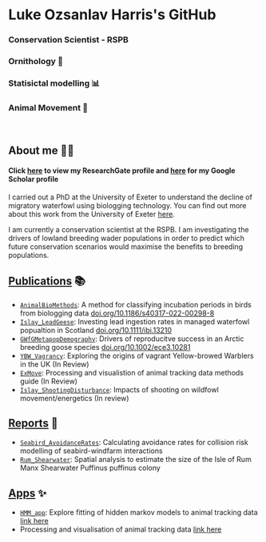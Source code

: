 # Luke Ozsanlav Harris's GitHub 
### Conservation Scientist - RSPB

### Ornithology 🦢
### Statisictal modelling 📊
### Animal Movement 🐾


<br/>

## About me 👨‍🔬
#### Click [here](https://www.researchgate.net/profile/Luke-Ozsanlav-Harris) to view my ResearchGate profile and [here](https://scholar.google.co.uk/citations?user=9VyBol4AAAAJ&hl=en) for my Google Scholar profile

I carried out a PhD at the University of Exeter to understand the decline of migratory waterfowl using biologging technology. You can find out more about this work from the University of Exeter [here](https://biosciences.exeter.ac.uk/staff/profile/index.php?web_id=Luke_Ozsanlav-Harris). 

I am currently a conservation scientist at the RSPB. I am investigating the drivers of lowland breeding wader populations in order to predict which future conservation scenarios would maximise the benefits to breeding populations.


## [Publications](https://github.com/stars/LukeOzsanlav/lists/manuscripts) 📚
- [`AnimalBioMethods`](https://github.com/LukeOzsanlav/AnimalBioMethods): A method for classifying incubation periods in birds from biologging data [doi.org/10.1186/s40317-022-00298-8](doi.org/10.1186/s40317-022-00298-8)
- [`Islay_LeadGeese`](https://github.com/LukeOzsanlav/Islay_LeadGeese): Investing lead ingestion rates in managed waterfowl popualtion in Scotland [doi.org/10.1111/ibi.13210](doi.org/10.1111/ibi.13210)
- [`GWfGMetapopDemography`](https://github.com/LukeOzsanlav/GWfGMetapopDemography): Drivers of reproducitve success in an Arctic breeding goose species [doi.org/10.1002/ece3.10281](doi.org/10.1002/ece3.10281)
- [`YBW_Vagrancy`](https://github.com/LukeOzsanlav/YBW_Vagrancy): Exploring the origins of vagrant Yellow-browed Warblers in the UK (In Review)
- [`ExMove`](https://github.com/ExMove/ExMove): Processing and visualistion of animal tracking data methods guide (In Review)
- [`Islay_ShootingDisturbance`](https://github.com/LukeOzsanlav/Islay_ShootingDisturbance): Impacts of shooting on wildfowl movement/energetics (In review)

## [Reports](https://github.com/stars/LukeOzsanlav/lists/reports) 🚀
- [`Seabird_AvoidanceRates`](https://github.com/LukeOzsanlav/Seabird_AvoidanceRates): Calculating avoidance rates for collision risk modelling of seabird-windfarm interactions 
- [`Rum_Shearwater`](https://github.com/LukeOzsanlav/Rum_Shearwater): Spatial analysis to estimate the size of the Isle of Rum Manx Shearwater Puffinus puffinus colony

## [Apps](https://github.com/stars/LukeOzsanlav/lists/shiny-apps) ✨
- [`HMM_app`](https://github.com/LukeOzsanlav/HMM_App): Explore fitting of hidden markov models to animal tracking data [link here](https://lukeozsanlav.shinyapps.io/hmm_explorer/)
- Processing and visualisation of animal tracking data [link here](https://lukeozsanlav.shinyapps.io/exmove_explorer/)
